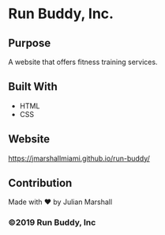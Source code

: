 # Run Buddy, Inc.

## Purpose
A website that offers fitness training services.

## Built With
* HTML
* CSS

## Website
https://jmarshallmiami.github.io/run-buddy/

## Contribution
Made with ❤️ by Julian Marshall

### ©️2019 Run Buddy, Inc 
